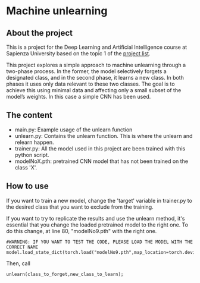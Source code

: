 # Machine unlearning
## About the project
This is a project for the Deep Learning and Artificial Intelligence course at Sapienza University based on the topic 1 of the [project list](https://raw.githubusercontent.com/erodola/DLAI-s2-2024/main/project_list.pdf).

This project explores a simple approach to machine unlearning through a two-phase process. 
In the former, the model selectively forgets a designated class, and in the second phase, it learns a new class. In both phases it uses only data relevant to these two classes. 
The goal is to achieve this using minimal data and affecting only a small subset of the model’s weights.
In this case a simple CNN has been used.

## The content

- main.py: Example usage of the unlearn function
- unlearn.py: Contains the unlearn function. This is where the unlearn and relearn happen.
- trainer.py: All the model used in this project are been trained with this python script.
- modelNoX.pth: pretrained CNN model that has not been trained on the class 'X'.

## How to use

If you want to train a new model, change the 'target' variable in trainer.py to the desired class that you want to exclude from the training.

If you want to try to replicate the results and use the unlearn method, it's essential that you change the loaded pretrained model to the right one. 
To do this change, at line 80, "modelNo9.pth" with the right one.
```
#WARNING: IF YOU WANT TO TEST THE CODE, PLEASE LOAD THE MODEL WITH THE CORRECT NAME
model.load_state_dict(torch.load("modelNo9.pth",map_location=torch.device(device)))
```

Then, call 
```
unlearn(class_to_forget,new_class_to_learn);
```

